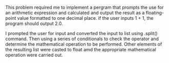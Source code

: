 This problem required me to implement a pergram that prompts the use for an arithmetic expression and calculated and output the result as a floating-point value formatted to one decimal place. if the user inputs 1 + 1, the program should output 2.0.

I prompted the user for input and converted the input to list using .split() command. Then using a series of conditionals to check the operator and determine the mathematical operation to be performed. Other elements of the resulting list were casted to float amd the appropriate mathematical operation were carried out.
